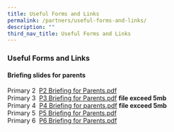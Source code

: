 ```yaml
---
title: Useful Forms and Links
permalink: /partners/useful-forms-and-links/
description: ""
third_nav_title: Useful Forms and Links
---
```


### **Useful Forms and Links**
#### **Briefing slides for parents**
Primary 2  [P2 Briefing for Parents.pdf](/files/P2%20Briefing%20for%20Parents.pdf)<br>
Primary 3  [P3 Briefing for Parents.pdf](https://peiyingpri.moe.edu.sg/qql/slot/u161/2021%20briefing%20slides/P3%20Briefing%20for%20Parents.pdf) **file exceed 5mb**<br>
Primary 4  [P4 Briefing for parents.pdf](https://peiyingpri.moe.edu.sg/qql/slot/u161/2021%20briefing%20slides/P4%20Briefing%20for%20parents.pdf) **file exceed 5mb**<br>
Primary 5  [P5 Briefing for Parents.pdf](/files/P5%20Briefing%20for%20Parents.pdf)<br>
Primary 6  [P6 Briefing for Parents.pdf](/files/P6%20Briefing%20for%20Parents_compressed.pdf)